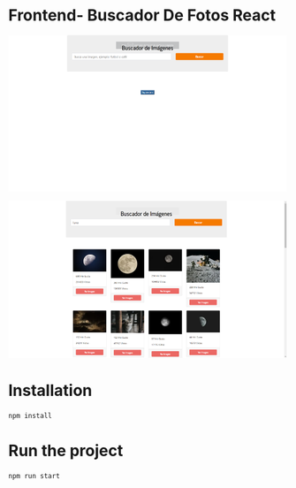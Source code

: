 # Frontend- Buscador De Fotos React

![Design preview for Clima App React](./src/design/sample1.png)

![Design preview for Clima App React](./src/design/sample2.png)

# Installation 

`npm install`

# Run the project
`npm run start`
